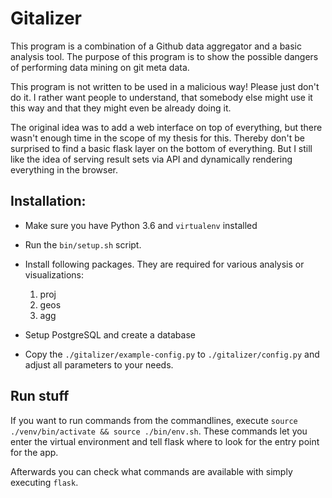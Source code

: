 # Gitalizer

This program is a combination of a Github data aggregator and a basic analysis tool.
The purpose of this program is to show the possible dangers of performing data mining on git meta data.

This program is not written to be used in a malicious way! Please just don't do it.
I rather want people to understand, that somebody else might use it this way and that they might even be already doing it.

The original idea was to add a web interface on top of everything, but there wasn't enough time in the scope of my thesis for this.
Thereby don't be surprised to find a basic flask layer on the bottom of everything.
But I still like the idea of serving result sets via API and dynamically rendering everything in the browser.


## Installation:

- Make sure you have Python 3.6 and `virtualenv` installed
- Run the `bin/setup.sh` script.
- Install following packages. They are required for various analysis or visualizations:
    1. proj
    2. geos
    3. agg

- Setup PostgreSQL and create a database
- Copy the `./gitalizer/example-config.py` to `./gitalizer/config.py` and adjust all parameters to your needs.

## Run stuff

If you want to run commands from the commandlines, execute `source ./venv/bin/activate && source ./bin/env.sh`.
These commands let you enter the virtual environment and tell flask where to look for the entry point for the app.

Afterwards you can check what commands are available with simply executing `flask`.
